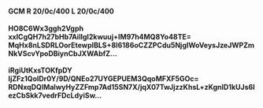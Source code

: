#### GCM R 20/0c/400 L 20/0c/400
**HO8C6Wx3ggh2Vgph**<br/>**xxlCgQH7h27bHb7AillgI2kwuuj+lM97h4MQ8Yo48TE=**<br/>**MqHx8nLSDRLOorEtewplBLS+8l6186oCZZPCdu5NjgIWoVeysJzeJWPZmNkVScvYpoDBiynCbJXWAbfZ...**<br/><br/>
**iRgiUtKxsTOKfpDY**<br/>**IjZFz1QoIDr0Y/9D/QNEo27UYGEPUEM3QqoMFXF5GOc=**<br/>**RDNxqDQlMalwyHyZZFmp7Ad15SN7X/jqX07TwJjzzKhsL+zKgnID1kUJs6IezCbSkk7vedrFDcLdyiSw...**